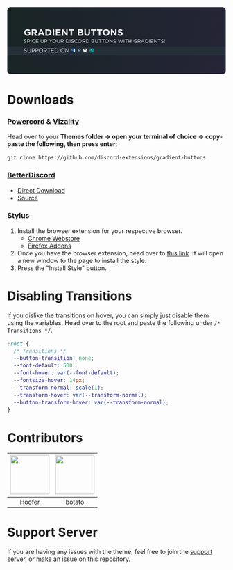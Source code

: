 <img src="./assets/banner.png">

# Downloads
### **[Powercord](https://powercord.dev/) & [Vizality](https://vizality.com/)**
Head over to your **Themes folder -> open your terminal of choice -> copy-paste the following, then press enter**:
```
git clone https://github.com/discord-extensions/gradient-buttons
```

### **[BetterDiscord](https://betterdiscord.app/)**
- [Direct Download](https://github.com/discord-extensions/gradient-buttons/releases/download/bd-download/gradient-buttons.theme.css)
- [Source](https://discord-extensions.github.io/gradient-buttons/src/source.css)

### **Stylus**
1. Install the browser extension for your respective browser.
    - [Chrome Webstore](https://chrome.google.com/webstore/detail/stylus/clngdbkpkpeebahjckkjfobafhncgmne)
    - [Firefox Addons](https://addons.mozilla.org/en-US/firefox/addon/styl-us/)
2. Once you have the browser extension, head over to [this link](https://github.com/discord-extensions/gradient-buttons/raw/main/clients/bd/gradient-buttons.user.css). It will open a new window to the page to install the style.
3. Press the "Install Style" button.

# Disabling Transitions
If you dislike the transitions on hover, you can simply just disable them using the variables. Head over to the root and paste the following under `/* Transitions */`.
```css
:root {
  /* Transitions */
  --button-transition: none;
  --font-default: 500;
  --font-hover: var(--font-default);
  --fontsize-hover: 14px;
  --transform-normal: scale(1);
  --transform-hover: var(--transform-normal);
  --button-transform-hover: var(--transform-normal);
}
```

# Contributors
|<a href="https://github.com/HooferDevelops"><img src="https://avatars.githubusercontent.com/u/60201971?v=4" width="90px" height="90px"></a>|<a href="https://github.com/bototo2"><img src="https://avatars.githubusercontent.com/u/70232113?v=4" width="90px" height="90px"></a>|
|:-:|:-:|
|[Hoofer](https://github.com/HooferDevelops)|[botato](https://github.com/bototo2)|

# Support Server
If you are having any issues with the theme, feel free to join the [support server](https://discord.gg/vYdXbEzqDs), or make an issue on this repository.